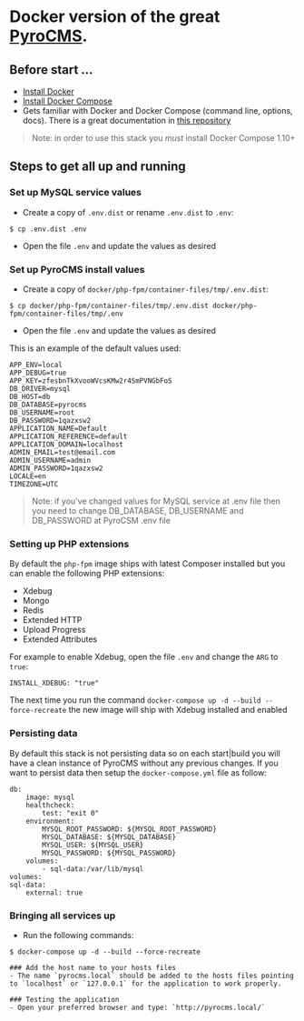 # Docker version of the great [PyroCMS](https://pyrocms.com/).

## Before start ...

 - [Install Docker](https://docs.docker.com/engine/installation/)
 - [Install Docker Compose](https://docs.docker.com/compose/install/)
 - Gets familiar with Docker and Docker Compose (command line, options, docs). There is a great documentation in [this repository](https://github.com/veggiemonk/awesome-docker)

> Note: in order to use this stack you *must* install Docker Compose 1.10+

## Steps to get all up and running
### Set up MySQL service values
- Create a copy of `.env.dist` or rename `.env.dist` to `.env`:
```shell
$ cp .env.dist .env
```
- Open the file `.env` and update the values as desired

### Set up PyroCMS install values
- Create a copy of `docker/php-fpm/container-files/tmp/.env.dist`:
```shell
$ cp docker/php-fpm/container-files/tmp/.env.dist docker/php-fpm/container-files/tmp/.env
```
- Open the file `.env` and update the values as desired

This is an example of the default values used:

```
APP_ENV=local
APP_DEBUG=true
APP_KEY=zfesbnTkXvooWVcsKMw2r4SmPVNGbFoS
DB_DRIVER=mysql
DB_HOST=db
DB_DATABASE=pyrocms
DB_USERNAME=root
DB_PASSWORD=1qazxsw2
APPLICATION_NAME=Default
APPLICATION_REFERENCE=default
APPLICATION_DOMAIN=localhost
ADMIN_EMAIL=test@email.com
ADMIN_USERNAME=admin
ADMIN_PASSWORD=1qazxsw2
LOCALE=en
TIMEZONE=UTC
```

> Note: if you've changed values for MySQL service at .env file then you need to
> change DB_DATABASE, DB_USERNAME and DB_PASSWORD at PyroCSM .env file

### Setting up PHP extensions

By default the `php-fpm` image ships with latest Composer installed but you can enable the following PHP extensions:
 - Xdebug
 - Mongo
 - Redis
 - Extended HTTP
 - Upload Progress
 - Extended Attributes

For example to enable Xdebug, open the file `.env` and change the `ARG` to `true`:
```shell
INSTALL_XDEBUG: "true"
```
The next time you run the command `docker-compose up -d --build --force-recreate` the new image will ship with Xdebug installed and enabled

### Persisting data
By default this stack is not persisting data so on each start|build you will have a clean instance of PyroCMS without any previous changes. If you want to persist data then setup the `docker-compose.yml` file as follow:

```
db:
    image: mysql
    healthcheck:
        test: "exit 0"
    environment:
        MYSQL_ROOT_PASSWORD: ${MYSQL_ROOT_PASSWORD}
        MYSQL_DATABASE: ${MYSQL_DATABASE}
        MYSQL_USER: ${MYSQL_USER}
        MYSQL_PASSWORD: ${MYSQL_PASSWORD}
    volumes:
        - sql-data:/var/lib/mysql
volumes:
sql-data:
    external: true
```

### Bringing all services up
- Run the following commands:
```shell
$ docker-compose up -d --build --force-recreate

### Add the host name to your hosts files
- The name `pyrocms.local` should be added to the hosts files pointing to `localhost` or `127.0.0.1` for the application to work properly.

### Testing the application
- Open your preferred browser and type: `http://pyrocms.local/`
